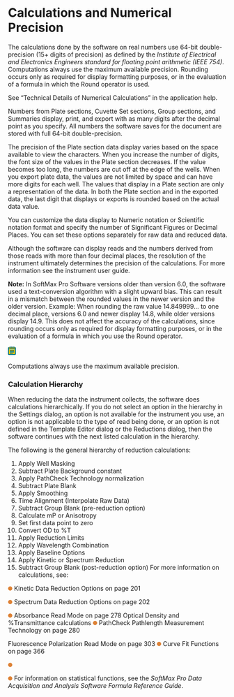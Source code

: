 # Calculations and Numerical Precision

The calculations done by the software on real numbers use 64-bit double-precision (15+ digits of precision) as defined by the _Institute of Electrical and Electronics Engineers standard for floating point arithmetic (IEEE 754)_. Computations always use the maximum available precision. Rounding occurs only as required for display formatting purposes, or in the evaluation of a formula in which the Round operator is used.

See “Technical Details of Numerical Calculations” in the application help.

Numbers from Plate sections, Cuvette Set sections, Group sections, and Summaries display, print, and export with as many digits after the decimal point as you specify. All numbers the software saves for the document are stored with full 64-bit double-precision.

The precision of the Plate section data display varies based on the space available to view the characters. When you increase the number of digits, the font size of the values in the Plate section decreases. If the value becomes too long, the numbers are cut off at the edge of the wells. When you export plate data, the values are not limited by space and can have more digits for each well. The values that display in a Plate section are only a representation of the data. In both the Plate section and in the exported data, the last digit that displays or exports is rounded based on the actual data value.

You can customize the data display to Numeric notation or Scientific notation format and specify the number of Significant Figures or Decimal Places. You can set these options separately for raw data and reduced data.

Although the software can display reads and the numbers derived from those reads with more than four decimal places, the resolution of the instrument ultimately determines the precision of the calculations. For more information see the instrument user guide.

**Note:** In SoftMax Pro Software versions older than version 6.0, the software used a text-conversion algorithm with a slight upward bias. This can result in a mismatch between the rounded values in the newer version and the older version. Example: When rounding the raw value 14.849999… to one decimal place, versions 6.0 and newer display 14.8, while older versions display 14.9. This does not affect the accuracy of the calculations, since rounding occurs only as required for display formatting purposes, or in the evaluation of a formula in which you use the Round operator.

![](<../../../.gitbook/assets/1 (5) (1) (1).png>)

Computations always use the maximum available precision.

### Calculation Hierarchy

When reducing the data the instrument collects, the software does calculations hierarchically. If you do not select an option in the hierarchy in the Settings dialog, an option is not available for the instrument you use, an option is not applicable to the type of read being done, or an option is not defined in the Template Editor dialog or the Reductions dialog, then the software continues with the next listed calculation in the hierarchy.

The following is the general hierarchy of reduction calculations:

1. Apply Well Masking
2. Subtract Plate Background constant
3. Apply PathCheck Technology normalization
4. Subtract Plate Blank
5. Apply Smoothing
6. Time Alignment (Interpolate Raw Data)
7. Subtract Group Blank (pre-reduction option)
8. Calculate mP or Anisotropy
9. Set first data point to zero
10. Convert OD to %T
11. Apply Reduction Limits
12. Apply Wavelength Combination
13. Apply Baseline Options
14. Apply Kinetic or Spectrum Reduction
15. Subtract Group Blank (post-reduction option) For more information on calculations, see:

![](<../../../.gitbook/assets/2 (5) (1) (1).png>) Kinetic Data Reduction Options on page 201

![](<../../../.gitbook/assets/3 (6) (1) (1).png>) Spectrum Data Reduction Options on page 202

![](<../../../.gitbook/assets/4 (4) (1) (1).png>) Absorbance Read Mode on page 278 Optical Density and %Transmittance calculations ![](<../../../.gitbook/assets/5 (6) (1).png>) PathCheck Pathlength Measurement Technology on page 280

Fluorescence Polarization Read Mode on page 303 ![](<../../../.gitbook/assets/6 (7) (1).png>) Curve Fit Functions on page 366

![](<../../../.gitbook/assets/7 (7) (1).png>)

![](<../../../.gitbook/assets/8 (7).png>) For information on statistical functions, see the _SoftMax Pro Data Acquisition and Analysis Software Formula Reference Guide_.
